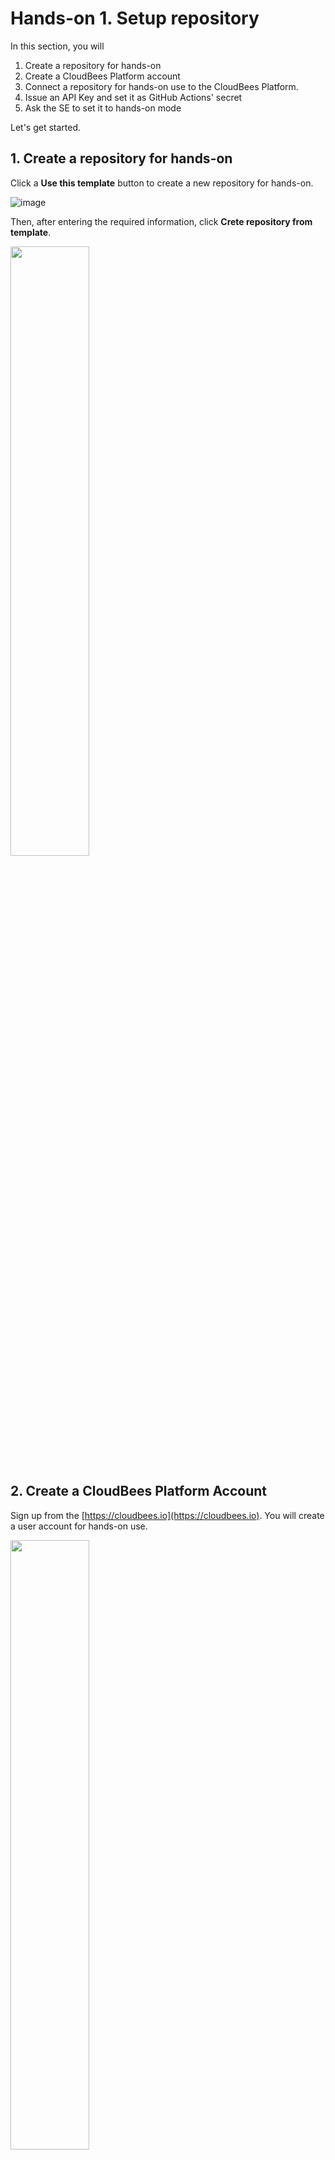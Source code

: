 # Hands-on 1. Setup repository

In this section, you will

1. Create a repository for hands-on
1. Create a CloudBees Platform account
1. Connect a repository for hands-on use to the CloudBees Platform.
1. Issue an API Key and set it as GitHub Actions' secret
1. Ask the SE to set it to hands-on mode

Let's get started.

## 1. Create a repository for hands-on

Click a **Use this template** button to create a new repository for hands-on.

![image](https://user-images.githubusercontent.com/536667/191435068-cd3aebfe-fc23-4c30-a4a5-32b270dcc697.png)

Then, after entering the required information, click **Crete repository from template**.

<img src="https://user-images.githubusercontent.com/536667/191436235-e1347cf9-dcb2-41e8-89b6-df3bf2accf5d.png" width="50%">

## 2. Create a CloudBees Platform Account

Sign up from the [https://cloudbees.io](https://cloudbees.io). You will create a user account for hands-on use.


<img src="https://github.com/user-attachments/assets/835b3bd9-84de-451c-a913-1cbb058bfcab" width="50%">

<br>


<img src="https://github.com/user-attachments/assets/ed023338-9124-40ca-bd07-fc1bd351c6c8" width="50%">

<br>
<img src="https://github.com/user-attachments/assets/0d60e2fe-c689-49f6-9028-f724daaebbea" width="50%">

<br>

After verifying your account, you can skip the tour.

<img src="https://github.com/user-attachments/assets/7c40d6d6-a13c-4d9f-80ae-54f84228642f" with="50%">

## 3. Connect a repository for hands-on use to the CloudBees platform.

Once your account has been created, let’s connect the GitHub repository for hands-on use to the CloudBees Platform component.

<img src="https://github.com/user-attachments/assets/46fa0d20-cb43-4c73-9562-46b7bc79869b" width="50%">

Click the **Components** button from the side menu.

<img src="https://github.com/user-attachments/assets/ebaee3ba-825a-40fe-9328-ec3d767278d9" width="50%">

Next, click the **Connect your repositories** button.

<img src="https://github.com/user-attachments/assets/6192712e-9af7-489a-afc4-539d6493435e" width="50%">

Then, connect the repository that you created for the hands-on use.

<img src="https://github.com/user-attachments/assets/761350b1-a1d3-4d24-a788-7218cdc77ccb" width="50%">

<br>

<img src="https://github.com/user-attachments/assets/545c0a42-e4f6-4d52-8405-f9e227da9862" width="50%">

Finally, click the **Launchable** menu.

## 4. Issue an API Key and set.

After connecting the repository, issue an API key. You can also issue an API key from the Settings page.

<img src="https://github.com/user-attachments/assets/1f17be96-acf9-4825-8f9f-06790a14dc1c" width="50%">

<br>

Click the **Create a new API key**

<img src="https://user-images.githubusercontent.com/536667/191438711-b15eb234-e3d5-4ba2-b2fb-11d0ebd92d18.png" width="50%">

Click **Copy** key and copy API key.

<img src="https://github.com/user-attachments/assets/5025328b-fc20-4eb1-b7f2-346aab60e013" width="50%">

If you could create an API key, open the settings page of GitHub repository that created in step 1 and set the API key as `LAUNCHABLE_TOKEN` uner **Secrets > Actions**.

![Screen Shot 2022-09-13 at 17 11 01](https://user-images.githubusercontent.com/536667/189847864-2f38b075-4cce-4272-9383-d0dfa12bbdd1.png)

![image](https://user-images.githubusercontent.com/536667/189847897-faf6dfad-25af-494c-8f05-ef1e582dd846.png)

## 5. Ask the SE to set it to hands-on mode.

TODO: enable hands-on mode

___

Next: [Hands-on 2](HANDSON2.md)